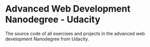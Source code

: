 # Advanced Web Development Nanodegree - Udacity
The source code of all exercises and projects in the advanced web development Nanodegree from Udacity.
